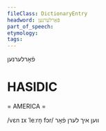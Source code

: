 ```yaml
---
fileClass: DictionaryEntry
headword: פֿאָרלערנען
part_of_speech: 
etymology: 
tags: 
---
```

פֿאָרלערנען

HASIDIC
=======
= AMERICA = 

/vɛn ɪx ˈleːrn̩ fɔr/ ווען איך לערן פֿאָר